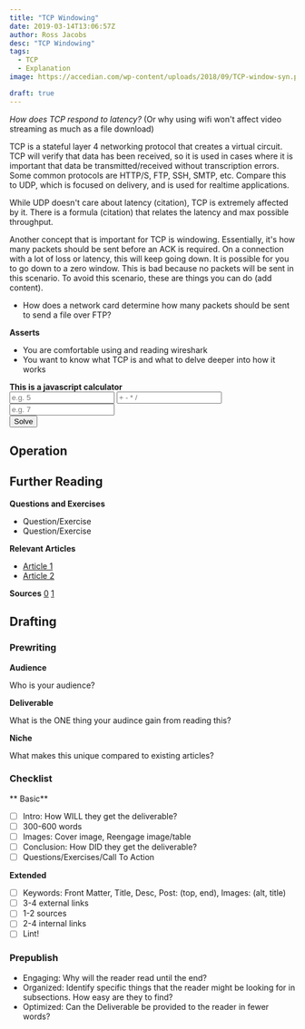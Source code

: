 ```yaml
---
title: "TCP Windowing"
date: 2019-03-14T13:06:57Z
author: Ross Jacobs
desc: "TCP Windowing"
tags: 
  - TCP
  - Explanation
image: https://accedian.com/wp-content/uploads/2018/09/TCP-window-syn.png

draft: true
---
```


_How does TCP respond to latency?_
(Or why using wifi won't affect video streaming as much as a file download)

TCP is a stateful layer 4 networking protocol that creates a virtual circuit.
TCP will verify that data has been received, so it is used in cases where it is
important that data be transmitted/received without transcription errors. Some
common protocols are HTTP/S, FTP, SSH, SMTP, etc.
Compare this to UDP, which is focused on delivery, and is used for realtime
applications.

While UDP doesn't care about latency (citation), TCP is extremely affected by
it. There is a formula (citation) that relates the latency and max possible
throughput. 

Another concept that is important for TCP is windowing. Essentially, it's how
many packets should be sent before an ACK is required. On a connection with a
lot of loss or latency, this will keep going down. It is possible for you to go
down to a zero window. This is bad because no packets will be sent in this
scenario. To avoid this scenario, these are things you can do (add content).

* How does a network card determine how many packets should be sent to send a
  file over FTP?

**Asserts**

- You are comfortable using and reading wireshark
- You want to know what TCP is and what to delve deeper into how it works

<script type="text/javascript">
function calc() {
        /* finds out whether the browser uses textContent (Webkit, Opera, Mozilla...)
           or innerText (Microsoft) to set the text of an element/node */
    var textType = Node.textContent ? 'textContent' : 'innerText',
        /* uses parseFloat to create numbers (where possible) from the entered value
           if parseFloat fails to find a number (it's empty or nonsensical)
           then a 0 is used instead (to prevent NaN being the output). */
        num1 = parseFloat(document.getElementById('num1').value) || 0,
        num2 = parseFloat(document.getElementById('num2').value) || 0,
        // retrieves the result element
        result = document.getElementById('result');

    // switch is used to avoid lots of 'if'/'else if' statements,
    // .replace() is used to remove leading, and trailing, whitespace
    // could use .trim() instead, but that'd need a shim for (older?) IE
    switch (document.getElementById('op').value.replace(/\s/g,'')){
        // if the entered value is:
        // a '+' then we set the result element's text to the sum
        case '+':
            result[textType] = num1 + num2;
            break;
        // and so on...
        case '-':
            result[textType] = num1 - num2;
            break;
        case '*':
            result[textType] = num1 * num2;
            break;
        case '/':
            result[textType] = num1 / num2;
            break;
        // because people are going to try, give a default message if a non-math
        // operand is used
        default:
            result[textType] = 'Seriously? You wanted to try math with that operand? Now stop being silly.'
            break;
    }
}
</script> 

<strong>This is a javascript calculator</strong><br>
<input type="text" id="num1" name="num1" placeholder="e.g. 5" />
    <input type="text" id="op" name="op" placeholder="+ - * /" />
    <input type="text" id="num2" name="num2" placeholder="e.g. 7" />
    <br>
    <input type="button" value="Solve" onclick="calc()" />
    <p id="result" value="result"></p>

	
## Operation

## Further Reading

**Questions and Exercises**

- Question/Exercise
- Question/Exercise

**Relevant Articles**

- [Article 1]()
- [Article 2]()

**Sources** [0]() [1]()

## Drafting

### Prewriting

**Audience**

Who is your audience?

**Deliverable**

What is the ONE thing your audince gain from reading this?

**Niche**

What makes this unique compared to existing articles?

### Checklist

** Basic**

- [ ] Intro: How WILL they get the deliverable?
- [ ] 300-600 words
- [ ] Images: Cover image, Reengage image/table
- [ ] Conclusion: How DID they get the deliverable?
- [ ] Questions/Exercises/Call To Action

**Extended**

- [ ] Keywords: Front Matter, Title, Desc, Post: (top, end), Images: (alt,
      title)
- [ ] 3-4 external links
- [ ] 1-2 sources
- [ ] 2-4 internal links
- [ ] Lint!

### Prepublish

- Engaging: Why will the reader read until the end?
- Organized: Identify specific things that the reader might be looking for in
  subsections. How easy are they to find?
- Optimized: Can the Deliverable be provided to the reader in fewer words?
